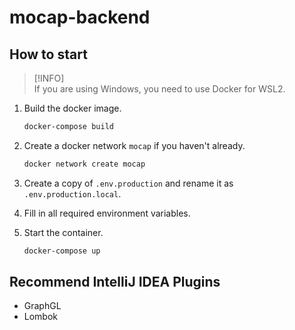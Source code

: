 # mocap-backend

## How to start

> [!INFO]  
> If you are using Windows, you need to use Docker for WSL2.

1. Build the docker image.

    ```bash
    docker-compose build
    ```

2. Create a docker network `mocap` if you haven't already.

    ```bash
    docker network create mocap
    ```

3. Create a copy of `.env.production` and rename it as `.env.production.local`.

4. Fill in all required environment variables.

5. Start the container.

    ```bash
    docker-compose up
    ```


## Recommend IntelliJ IDEA Plugins

-   GraphGL
-   Lombok
